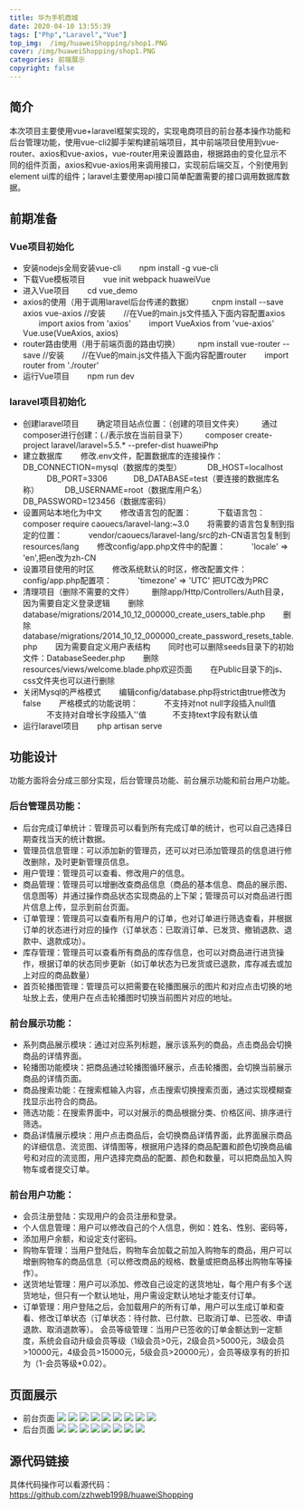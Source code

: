 ```yaml
---
title: 华为手机商城
date: 2020-04-10 13:55:39
tags: ["Php","Laravel","Vue"]
top_img:  /img/huaweiShopping/shop1.PNG
cover: /img/huaweiShopping/shop1.PNG
categories: 前端展示
copyright: false
---
```


## 简介
本次项目主要使用vue+laravel框架实现的，实现电商项目的前台基本操作功能和后台管理功能，使用vue-cli2脚手架构建前端项目，其中前端项目使用到vue-router、axios和vue-axios，vue-router用来设置路由，根据路由的变化显示不同的组件页面，axios和vue-axios用来调用接口，实现前后端交互，个别使用到element ui库的组件；laravel主要使用api接口简单配置需要的接口调用数据库数据。

## 前期准备
### Vue项目初始化
- 安装nodejs全局安装vue-cli
&emsp;&emsp;npm install -g vue-cli
- 下载Vue模板项目
&emsp;&emsp;vue init webpack huaweiVue 
- 进入Vue项目
&emsp;&emsp;cd vue_demo
-  axios的使用（用于调用laravel后台传递的数据）
&emsp;&emsp;cnpm install --save axios vue-axios //安装
&emsp;&emsp;//在Vue的main.js文件插入下面内容配置axios
&emsp;&emsp;import axios from 'axios'
&emsp;&emsp;import VueAxios from 'vue-axios'
&emsp;&emsp;Vue.use(VueAxios, axios)
- router路由使用（用于前端页面的路由切换）
&emsp;&emsp;npm install vue-router --save //安装
&emsp;&emsp;//在Vue的main.js文件插入下面内容配置router
&emsp;&emsp;import router from './router'
- 运行Vue项目
&emsp;&emsp;npm run dev

### laravel项目初始化
- 创建laravel项目
&emsp;&emsp;确定项目站点位置：（创建的项目文件夹）
&emsp;&emsp;通过composer进行创建：(./表示放在当前目录下）
&emsp;&emsp;composer create-project laravel/laravel=5.5.* --prefer-dist huaweiPhp
- 建立数据库
&emsp;&emsp;修改.env文件，配置数据库的连接操作：
&emsp;&emsp;&emsp;DB_CONNECTION=mysql（数据库的类型）
&emsp;&emsp;&emsp;DB_HOST=localhost
&emsp;&emsp;&emsp;DB_PORT=3306
&emsp;&emsp;&emsp;DB_DATABASE=test（要连接的数据库名称）
&emsp;&emsp;&emsp;DB_USERNAME=root（数据库用户名）
&emsp;&emsp;&emsp;DB_PASSWORD=123456（数据库密码）
- 设置网站本地化为中文
&emsp;&emsp;修改语言包的配置：
&emsp;&emsp;&emsp;下载语言包：composer require caouecs/laravel-lang:~3.0
&emsp;&emsp;将需要的语言包复制到指定的位置：
&emsp;&emsp;&emsp;vendor/caouecs/laravel-lang/src的zh-CN语言包复制到resources/lang
&emsp;&emsp;修改config/app.php文件中的配置：
&emsp;&emsp;&emsp;'locale' => 'en',把en改为zh-CN
- 设置项目使用的时区
&emsp;&emsp;修改系统默认的时区，修改配置文件：config/app.php配置项：
&emsp;&emsp;&emsp;'timezone' => 'UTC' 把UTC改为PRC
- 清理项目（删除不需要的文件）
&emsp;&emsp;删除app/Http/Controllers/Auth目录，因为需要自定义登录逻辑
&emsp;&emsp;删除database/migrations/2014_10_12_000000_create_users_table.php
&emsp;&emsp;删除database/migrations/2014_10_12_000000_create_password_resets_table.php
&emsp;&emsp;因为需要自定义用户表结构
&emsp;&emsp;同时也可以删除seeds目录下的初始文件：DatabaseSeeder.php
&emsp;&emsp;删除resources/views/welcome.blade.php欢迎页面
&emsp;&emsp;在Public目录下的js、css文件夹也可以进行删除
- 关闭Mysql的严格模式
&emsp;&emsp;编辑config/database.php将strict由true修改为false
&emsp;&emsp;严格模式的功能说明：
&emsp;&emsp;&emsp;不支持对not null字段插入null值
&emsp;&emsp;&emsp;不支持对自增长字段插入''值
&emsp;&emsp;&emsp;不支持text字段有默认值
- 运行laravel项目
&emsp;&emsp;php artisan serve


## 功能设计
功能方面将会分成三部分实现，后台管理员功能、前台展示功能和前台用户功能。
### 后台管理员功能：
- 后台完成订单统计：管理员可以看到所有完成订单的统计，也可以自己选择日期查找当天的统计数据。
- 管理员信息管理：可以添加新的管理员，还可以对已添加管理员的信息进行修改删除，及时更新管理员信息。
- 用户管理：管理员可以查看、修改用户的信息。
- 商品管理：管理员可以增删改查商品信息（商品的基本信息、商品的展示图、信息图等）并通过操作商品状态实现商品的上下架；管理员可以对商品进行图片信息上传，显示到前台页面。
- 订单管理：管理员可以查看所有用户的订单，也对订单进行筛选查看，并根据订单的状态进行对应的操作（订单状态：已取消订单、已发货、撤销退款、退款中、退款成功）。
- 库存管理：管理员可以查看所有商品的库存信息，也可以对商品进行进货操作，根据订单的状态同步更新（如订单状态为已发货或已退款，库存减去或加上对应的商品数量）
- 首页轮播图管理：管理员可以把需要在轮播图展示的图片和对应点击切换的地址放上去，使用户在点击轮播图时切换当前图片对应的地址。

### 前台展示功能：
- 系列商品展示模块：通过对应系列标题，展示该系列的商品，点击商品会切换商品的详情界面。
- 轮播图功能模块：把商品通过轮播图循环展示，点击轮播图，会切换当前展示商品的详情页面。
- 商品搜索功能：在搜索框输入内容，点击搜索切换搜索页面，通过实现模糊查找显示出符合的商品。
- 筛选功能：在搜索界面中，可以对展示的商品根据分类、价格区间、排序进行筛选。
- 商品详情展示模块：用户点击商品后，会切换商品详情界面，此界面展示商品的详细信息、流览图、详情图等，根据用户选择的商品配置和颜色切换商品编号和对应的流览图，用户选择完商品的配置、颜色和数量，可以把商品加入购物车或者提交订单。

### 前台用户功能：
- 会员注册登陆：实现用户的会员注册和登录。
- 个人信息管理：用户可以修改自己的个人信息，例如：姓名、性别、密码等，
- 添加用户余额，和设定支付密码。
- 购物车管理：当用户登陆后，购物车会加载之前加入购物车的商品，用户可以增删购物车的商品信息（可以修改商品的规格、数量或把商品移出购物车等操作）。
- 送货地址管理：用户可以添加、修改自己设定的送货地址，每个用户有多个送货地址，但只有一个默认地址，用户需设定默认地址才能支付订单。
- 订单管理：用户登陆之后，会加载用户的所有订单，用户可以生成订单和查看、修改订单状态（订单状态：待付款、已付款、已取消订单、已签收、申请退款、取消退款等）。
会员等级管理：当用户已签收的订单金额达到一定额度，系统会自动升级会员等级（1级会员>0元，2级会员>5000元，3级会员>10000元，4级会员>15000元，5级会员>20000元），会员等级享有的折扣为（1-会员等级*0.02）。

## 页面展示
- 前台页面
![](/img/huaweiShopping/shop17.PNG)
![](/img/huaweiShopping/shop1.PNG)
![](/img/huaweiShopping/shop2.PNG)
![](/img/huaweiShopping/shop3.PNG)
![](/img/huaweiShopping/shop4.PNG)
![](/img/huaweiShopping/shop5.PNG)
![](/img/huaweiShopping/shop6.PNG)
![](/img/huaweiShopping/shop7.PNG)
![](/img/huaweiShopping/shop8.PNG)
- 后台页面
![](/img/huaweiShopping/shop9.PNG)
![](/img/huaweiShopping/shop10.PNG)
![](/img/huaweiShopping/shop11.PNG)
![](/img/huaweiShopping/shop12.PNG)
![](/img/huaweiShopping/shop13.PNG)
![](/img/huaweiShopping/shop14.PNG)
![](/img/huaweiShopping/shop15.PNG)
![](/img/huaweiShopping/shop16.PNG)

## 源代码链接
具体代码操作可以看源代码：https://github.com/zzhweb1998/huaweiShopping



